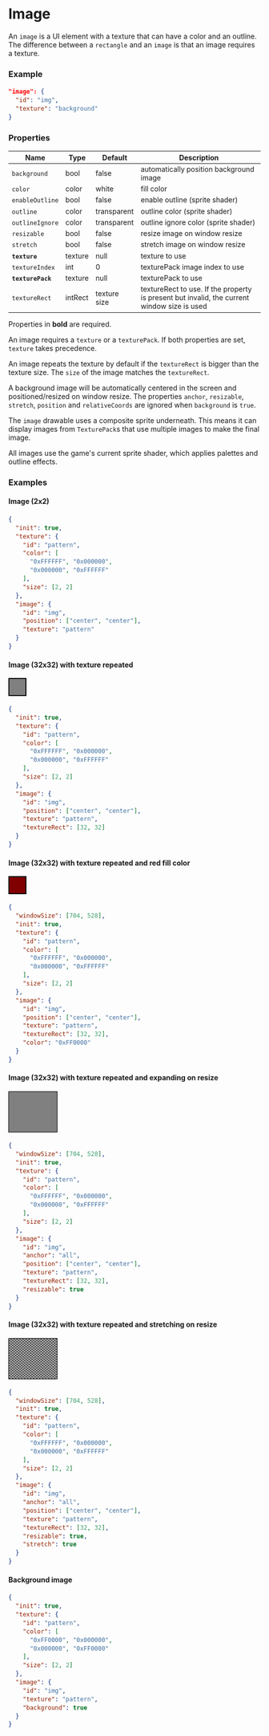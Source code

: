 # Image

An `image` is a UI element with a texture that can have a color and an outline.
The difference between a `rectangle` and an `image` is that an image requires a texture.

### Example

```json
"image": {
  "id": "img",
  "texture": "background"
}
```

### Properties

Name              | Type    | Default      | Description
----------------- | ------- | ------------ | ----------------------------
`background`      | bool    | false        | automatically position background image
`color`           | color   | white        | fill color
`enableOutline`   | bool    | false        | enable outline (sprite shader)
`outline`         | color   | transparent  | outline color (sprite shader)
`outlineIgnore`   | color   | transparent  | outline ignore color (sprite shader)
`resizable`       | bool    | false        | resize image on window resize
`stretch`         | bool    | false        | stretch image on window resize
**`texture`**     | texture | null         | texture to use
`textureIndex`    | int     | 0            | texturePack image index to use
**`texturePack`** | texture | null         | texturePack to use
`textureRect`     | intRect | texture size | textureRect to use. If the property is present but invalid, the current window size is used

Properties in **bold** are required.  

An image requires a `texture` or a `texturePack`. If both properties are set, `texture` takes precedence.  

An image repeats the texture by default if the `textureRect` is bigger than the texture size.
The `size` of the image matches the `textureRect`.

A background image will be automatically centered in the screen and positioned/resized on window resize.
The properties `anchor`, `resizable`, `stretch`, `position` and `relativeCoords` are ignored when
`background` is `true`.  

The `image` drawable uses a composite sprite underneath. This means it can display images from `TexturePack`s
that use multiple images to make the final image.  

All images use the game's current sprite shader, which applies palettes and outline effects.

### Examples

#### Image (2x2)

```json
{
  "init": true,
  "texture": {
    "id": "pattern",
    "color": [
      "0xFFFFFF", "0x000000",
      "0x000000", "0xFFFFFF"
    ],
    "size": [2, 2]
  },
  "image": {
    "id": "img",
    "position": ["center", "center"],
    "texture": "pattern"
  }
}
```

#### Image (32x32) with texture repeated

![](../img/image-1.png)

```json
{
  "init": true,
  "texture": {
    "id": "pattern",
    "color": [
      "0xFFFFFF", "0x000000",
      "0x000000", "0xFFFFFF"
    ],
    "size": [2, 2]
  },
  "image": {
    "id": "img",
    "position": ["center", "center"],
    "texture": "pattern",
    "textureRect": [32, 32]
  }
}
```

#### Image (32x32) with texture repeated and red fill color

![](../img/image-2.png)

```json
{
  "windowSize": [704, 528],
  "init": true,
  "texture": {
    "id": "pattern",
    "color": [
      "0xFFFFFF", "0x000000",
      "0x000000", "0xFFFFFF"
    ],
    "size": [2, 2]
  },
  "image": {
    "id": "img",
    "position": ["center", "center"],
    "texture": "pattern",
    "textureRect": [32, 32],
    "color": "0xFF0000"
  }
}
```

#### Image (32x32) with texture repeated and expanding on resize

![](../img/image-3.png)

```json
{
  "windowSize": [704, 528],
  "init": true,
  "texture": {
    "id": "pattern",
    "color": [
      "0xFFFFFF", "0x000000",
      "0x000000", "0xFFFFFF"
    ],
    "size": [2, 2]
  },
  "image": {
    "id": "img",
    "anchor": "all",
    "position": ["center", "center"],
    "texture": "pattern",
    "textureRect": [32, 32],
    "resizable": true
  }
}
```

#### Image (32x32) with texture repeated and stretching on resize

![](../img/image-4.png)

```json
{
  "windowSize": [704, 528],
  "init": true,
  "texture": {
    "id": "pattern",
    "color": [
      "0xFFFFFF", "0x000000",
      "0x000000", "0xFFFFFF"
    ],
    "size": [2, 2]
  },
  "image": {
    "id": "img",
    "anchor": "all",
    "position": ["center", "center"],
    "texture": "pattern",
    "textureRect": [32, 32],
    "resizable": true,
    "stretch": true
  }
}
```

#### Background image

```json
{
  "init": true,
  "texture": {
    "id": "pattern",
    "color": [
      "0xFF0000", "0x000000",
      "0x000000", "0xFF0000"
    ],
    "size": [2, 2]
  },
  "image": {
    "id": "img",
    "texture": "pattern",
    "background": true
  }
}
```
